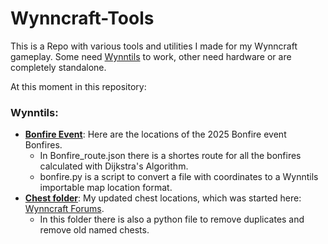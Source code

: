 # Wynncraft-Tools

This is a Repo with various tools and utilities I made for my Wynncraft gameplay. Some need [Wynntils](https://wynntils.com/) to work, other need hardware or are completely standalone.

At this moment in this repository:

### Wynntils:
- [**Bonfire Event**](./Wynntills/Bonfire%20Event/): Here are the locations of the 2025 Bonfire event Bonfires.
  - In Bonfire_route.json there is a shortes route for all the bonfires calculated with Dijkstra's Algorithm.
  - bonfire.py is a script to convert a file with coordinates to a Wynntils importable map location format.
- [**Chest folder**](./Wynntills/Chests): My updated chest locations, which was started here: [Wynncraft Forums](https://forums.wynncraft.com/threads/wynntils-loot-chest-waypoint-hunt.262837/). 
  - In this folder there is also a python file to remove duplicates and remove old named chests.
